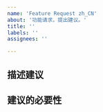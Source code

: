 ```yaml
---
name: 'Feature Request zh_CN'
about: '功能请求，提出建议。'
title: ''
labels: ''
assignees: ''

---
```


## 描述建议

## 建议的必要性
